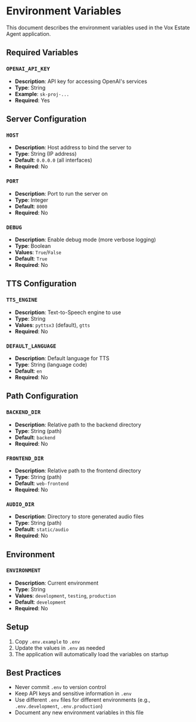 # Environment Variables

This document describes the environment variables used in the Vox Estate Agent application.

## Required Variables

### `OPENAI_API_KEY`
- **Description**: API key for accessing OpenAI's services
- **Type**: String
- **Example**: `sk-proj-...`
- **Required**: Yes

## Server Configuration

### `HOST`
- **Description**: Host address to bind the server to
- **Type**: String (IP address)
- **Default**: `0.0.0.0` (all interfaces)
- **Required**: No

### `PORT`
- **Description**: Port to run the server on
- **Type**: Integer
- **Default**: `8000`
- **Required**: No

### `DEBUG`
- **Description**: Enable debug mode (more verbose logging)
- **Type**: Boolean
- **Values**: `True`/`False`
- **Default**: `True`
- **Required**: No

## TTS Configuration

### `TTS_ENGINE`
- **Description**: Text-to-Speech engine to use
- **Type**: String
- **Values**: `pyttsx3` (default), `gtts`
- **Required**: No

### `DEFAULT_LANGUAGE`
- **Description**: Default language for TTS
- **Type**: String (language code)
- **Default**: `en`
- **Required**: No

## Path Configuration

### `BACKEND_DIR`
- **Description**: Relative path to the backend directory
- **Type**: String (path)
- **Default**: `backend`
- **Required**: No

### `FRONTEND_DIR`
- **Description**: Relative path to the frontend directory
- **Type**: String (path)
- **Default**: `web-frontend`
- **Required**: No

### `AUDIO_DIR`
- **Description**: Directory to store generated audio files
- **Type**: String (path)
- **Default**: `static/audio`
- **Required**: No

## Environment

### `ENVIRONMENT`
- **Description**: Current environment
- **Type**: String
- **Values**: `development`, `testing`, `production`
- **Default**: `development`
- **Required**: No

## Setup

1. Copy `.env.example` to `.env`
2. Update the values in `.env` as needed
3. The application will automatically load the variables on startup

## Best Practices

- Never commit `.env` to version control
- Keep API keys and sensitive information in `.env`
- Use different `.env` files for different environments (e.g., `.env.development`, `.env.production`)
- Document any new environment variables in this file
